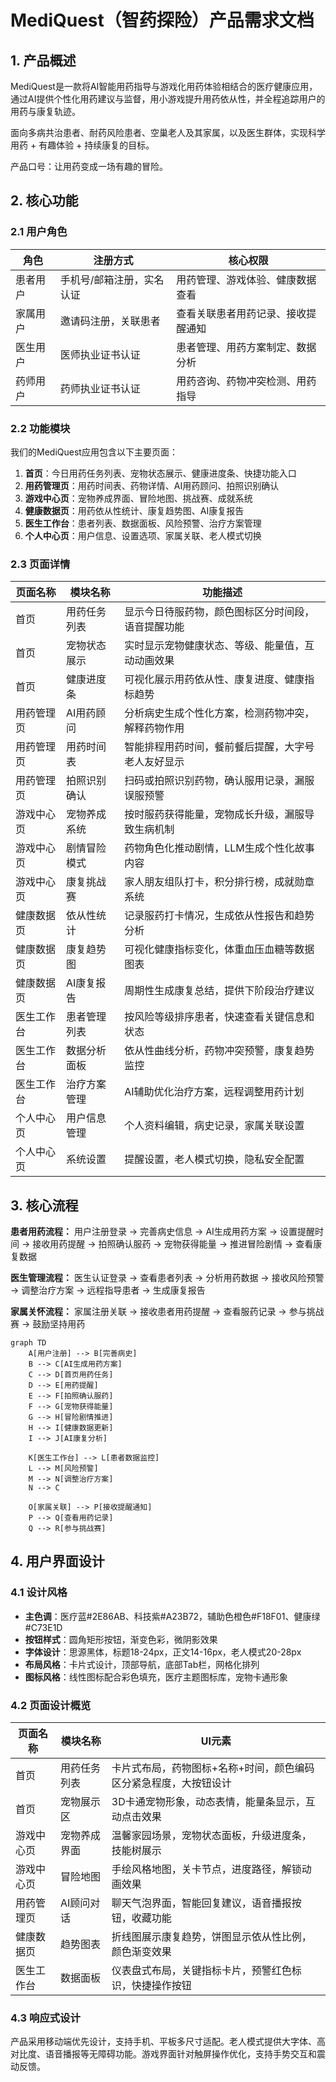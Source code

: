 # MediQuest（智药探险）产品需求文档

## 1. 产品概述

MediQuest是一款将AI智能用药指导与游戏化用药体验相结合的医疗健康应用，通过AI提供个性化用药建议与监督，用小游戏提升用药依从性，并全程追踪用户的用药与康复轨迹。

面向多病共治患者、耐药风险患者、空巢老人及其家属，以及医生群体，实现科学用药 + 有趣体验 + 持续康复的目标。

产品口号：让用药变成一场有趣的冒险。

## 2. 核心功能

### 2.1 用户角色

| 角色 | 注册方式 | 核心权限 |
|------|----------|----------|
| 患者用户 | 手机号/邮箱注册，实名认证 | 用药管理、游戏体验、健康数据查看 |
| 家属用户 | 邀请码注册，关联患者 | 查看关联患者用药记录、接收提醒通知 |
| 医生用户 | 医师执业证书认证 | 患者管理、用药方案制定、数据分析 |
| 药师用户 | 药师执业证书认证 | 用药咨询、药物冲突检测、用药指导 |

### 2.2 功能模块

我们的MediQuest应用包含以下主要页面：

1. **首页**：今日用药任务列表、宠物状态展示、健康进度条、快捷功能入口
2. **用药管理页**：用药时间表、药物详情、AI用药顾问、拍照识别确认
3. **游戏中心页**：宠物养成界面、冒险地图、挑战赛、成就系统
4. **健康数据页**：用药依从性统计、康复趋势图、AI康复报告
5. **医生工作台**：患者列表、数据面板、风险预警、治疗方案管理
6. **个人中心页**：用户信息、设置选项、家属关联、老人模式切换

### 2.3 页面详情

| 页面名称 | 模块名称 | 功能描述 |
|----------|----------|----------|
| 首页 | 用药任务列表 | 显示今日待服药物，颜色图标区分时间段，语音提醒功能 |
| 首页 | 宠物状态展示 | 实时显示宠物健康状态、等级、能量值，互动动画效果 |
| 首页 | 健康进度条 | 可视化展示用药依从性、康复进度、健康指标趋势 |
| 用药管理页 | AI用药顾问 | 分析病史生成个性化方案，检测药物冲突，解释药物作用 |
| 用药管理页 | 用药时间表 | 智能排程用药时间，餐前餐后提醒，大字号老人友好显示 |
| 用药管理页 | 拍照识别确认 | 扫码或拍照识别药物，确认服用记录，漏服误服预警 |
| 游戏中心页 | 宠物养成系统 | 按时服药获得能量，宠物成长升级，漏服导致生病机制 |
| 游戏中心页 | 剧情冒险模式 | 药物角色化推动剧情，LLM生成个性化故事内容 |
| 游戏中心页 | 康复挑战赛 | 家人朋友组队打卡，积分排行榜，成就勋章系统 |
| 健康数据页 | 依从性统计 | 记录服药打卡情况，生成依从性报告和趋势分析 |
| 健康数据页 | 康复趋势图 | 可视化健康指标变化，体重血压血糖等数据图表 |
| 健康数据页 | AI康复报告 | 周期性生成康复总结，提供下阶段治疗建议 |
| 医生工作台 | 患者管理列表 | 按风险等级排序患者，快速查看关键信息和状态 |
| 医生工作台 | 数据分析面板 | 依从性曲线分析，药物冲突预警，康复趋势监控 |
| 医生工作台 | 治疗方案管理 | AI辅助优化治疗方案，远程调整用药计划 |
| 个人中心页 | 用户信息管理 | 个人资料编辑，病史记录，家属关联设置 |
| 个人中心页 | 系统设置 | 提醒设置，老人模式切换，隐私安全配置 |

## 3. 核心流程

**患者用药流程：**
用户注册登录 → 完善病史信息 → AI生成用药方案 → 设置提醒时间 → 接收用药提醒 → 拍照确认服药 → 宠物获得能量 → 推进冒险剧情 → 查看康复数据

**医生管理流程：**
医生认证登录 → 查看患者列表 → 分析用药数据 → 接收风险预警 → 调整治疗方案 → 远程指导患者 → 生成康复报告

**家属关怀流程：**
家属注册关联 → 接收患者用药提醒 → 查看服药记录 → 参与挑战赛 → 鼓励坚持用药

```mermaid
graph TD
    A[用户注册] --> B[完善病史]
    B --> C[AI生成用药方案]
    C --> D[首页用药任务]
    D --> E[用药提醒]
    E --> F[拍照确认服药]
    F --> G[宠物获得能量]
    G --> H[冒险剧情推进]
    H --> I[健康数据更新]
    I --> J[AI康复分析]
    
    K[医生工作台] --> L[患者数据监控]
    L --> M[风险预警]
    M --> N[调整治疗方案]
    N --> C
    
    O[家属关联] --> P[接收提醒通知]
    P --> Q[查看用药记录]
    Q --> R[参与挑战赛]
```

## 4. 用户界面设计

### 4.1 设计风格

- **主色调**：医疗蓝#2E86AB、科技紫#A23B72，辅助色橙色#F18F01、健康绿#C73E1D
- **按钮样式**：圆角矩形按钮，渐变色彩，微阴影效果
- **字体设计**：思源黑体，标题18-24px，正文14-16px，老人模式20-28px
- **布局风格**：卡片式设计，顶部导航，底部Tab栏，网格化排列
- **图标风格**：线性图标配合彩色填充，医疗主题图标库，宠物卡通形象

### 4.2 页面设计概览

| 页面名称 | 模块名称 | UI元素 |
|----------|----------|--------|
| 首页 | 用药任务列表 | 卡片式布局，药物图标+名称+时间，颜色编码区分紧急程度，大按钮设计 |
| 首页 | 宠物展示区 | 3D卡通宠物形象，动态表情，能量条显示，互动点击效果 |
| 游戏中心页 | 宠物养成界面 | 温馨家园场景，宠物状态面板，升级进度条，技能树展示 |
| 游戏中心页 | 冒险地图 | 手绘风格地图，关卡节点，进度路径，解锁动画效果 |
| 用药管理页 | AI顾问对话 | 聊天气泡界面，智能回复建议，语音播报按钮，收藏功能 |
| 健康数据页 | 趋势图表 | 折线图展示康复趋势，饼图显示依从性比例，颜色渐变效果 |
| 医生工作台 | 数据面板 | 仪表盘式布局，关键指标卡片，预警红色标识，快捷操作按钮 |

### 4.3 响应式设计

产品采用移动端优先设计，支持手机、平板多尺寸适配。老人模式提供大字体、高对比度、语音播报等无障碍功能。游戏界面针对触屏操作优化，支持手势交互和震动反馈。
